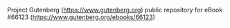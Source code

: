 Project Gutenberg (https://www.gutenberg.org) public repository for
eBook #66123 (https://www.gutenberg.org/ebooks/66123)
